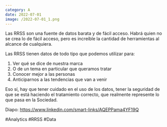 ```yaml
--- 
category: A 
date: 2022-07-01 
image: /2022-07-01_1.png 
--- 
```


Las RRSS son una fuente de datos barata y de fácil acceso. Habrá quien no se crea lo de fácil acceso, pero es increíble la cantidad de herramientas al alcance de cualquiera.

Las RRSS tienen datos de todo tipo que podemos utilizar para:

1) Ver qué se dice de nuestra marca
2) O de un tema en particular que queramos tratar
3) Conocer mejor a las personas
4) Anticiparnos a las tendencias que van a venir

Eso sí, hay que tener cuidado en el uso de los datos, tener la seguridad de que se está haciendo el tratamiento correcto, que realmente represente lo que pasa en la Sociedad. 

Diapo: https://www.linkedin.com/smart-links/AQEPPama4YF19Q

#Analytics #RRSS #Data